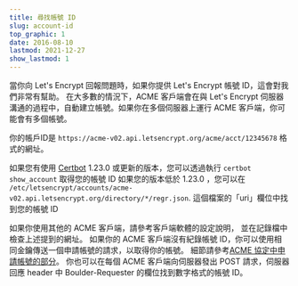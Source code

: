 ```yaml
---
title: 尋找帳號 ID
slug: account-id
top_graphic: 1
date: 2016-08-10
lastmod: 2021-12-27
show_lastmod: 1
---
```



當你向 Let's Encrypt 回報問題時，如果你提供 Let's Encrypt 帳號 ID，這會對我們非常有幫助。 在大多數的情況下，ACME 客戶端會在與 Let's Encrypt 伺服器溝通的過程中，自動建立帳號。如果你在多個伺服器上運行 ACME 客戶端，你可能會有多個帳號。

你的帳戶ID是 `https://acme-v02.api.letsencrypt.org/acme/acct/12345678` 格式的網址。

如果您有使用 [Certbot](https://certbot.eff.org/) 1.23.0 或更新的版本，您可以透過執行 `certbot show_account` 取得您的帳號 ID 如果您的版本低於 1.23.0 ，您可以在 `/etc/letsencrypt/accounts/acme-v02.api.letsencrypt.org/directory/*/regr.json`. 這個檔案的「uri」欄位中找到您的帳號 ID

如果你使用其他的 ACME 客戶端，請參考客戶端軟體的設定說明， 並在記錄檔中檢查上述提到的網址。 如果你的 ACME 客戶端沒有紀錄帳號 ID，你可以使用相同金鑰傳送一個申請帳號的請求，以取得你的帳號。 細節請參考[ACME 協定中申請帳號的部分](https://tools.ietf.org/html/rfc8555#section-7.3)。 你也可以在每個 ACME 客戶端向伺服器發出 POST 請求，伺服器回應 header 中 Boulder-Requester 的欄位找到數字格式的帳號 ID。

